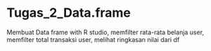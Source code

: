 # Tugas_2_Data.frame
Membuat Data frame with R studio, memfilter rata-rata belanja user, memfilter total transaksi user, melihat ringkasan nilai dari df
